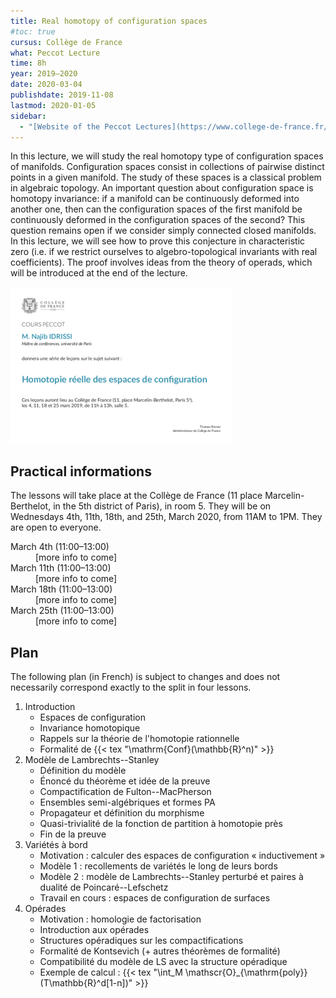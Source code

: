 ```yaml
---
title: Real homotopy of configuration spaces
#toc: true
cursus: Collège de France
what: Peccot Lecture
time: 8h
year: 2019–2020
date: 2020-03-04
publishdate: 2019-11-08
lastmod: 2020-01-05
sidebar:
  - "[Website of the Peccot Lectures](https://www.college-de-france.fr/site/cours-peccot/guestlecturer-2019-2020__1.htm)"
---
```



In this lecture, we will study the real homotopy type of configuration spaces of manifolds.
Configuration spaces consist in collections of pairwise distinct points in a given manifold.
The study of these spaces is a classical problem in algebraic topology.
An important question about configuration space is homotopy invariance: if a manifold can be continuously deformed into another one, then can the configuration spaces of the first manifold be continuously deformed in the configuration spaces of the second?
This question remains open if we consider simply connected closed manifolds.
In this lecture, we will see how to prove this conjecture in characteristic zero (i.e. if we restrict ourselves to algebro-topological invariants with real coefficients).
The proof involves ideas from the theory of operads, which will be introduced at the end of the lecture.

<div class="float-md-right p-2"><a href="affiche_peccot.pdf"><img src="affiche_peccot.png" alt="Poster of the course" class="img-thumbnail"></a></div>

## Practical informations

The lessons will take place at the Collège de France (11 place Marcelin-Berthelot, in the 5th district of Paris), in room 5.
They will be on Wednesdays 4th, 11th, 18th, and 25th, March 2020, from 11AM to 1PM.
They are open to everyone.

<dl class="row mb-0">
<dt class="col-lg-4 text-sm-right">March 4th (11:00–13:00)</dt>
<dd class="col-lg-8">[more info to come]</dd>
<dt class="col-lg-4 text-sm-right">March 11th (11:00–13:00)</dt>
<dd class="col-lg-8">[more info to come]</dd>
<dt class="col-lg-4 text-sm-right">March 18th (11:00–13:00)</dt>
<dd class="col-lg-8">[more info to come]</dd>
<dt class="col-lg-4 text-sm-right">March 25th (11:00–13:00)</dt>
<dd class="col-lg-8">[more info to come]</dd>
</dl>

## Plan

The following plan (in French) is subject to changes and does not necessarily correspond exactly to the split in four lessons.

1. Introduction
    - Espaces de configuration
    - Invariance homotopique
    - Rappels sur la théorie de l'homotopie rationnelle
    - Formalité de {{< tex "\mathrm{Conf}(\mathbb{R}^n)" >}}
2. Modèle de Lambrechts--Stanley
    - Définition du modèle
    - Énoncé du théorème et idée de la preuve
    - Compactification de Fulton--MacPherson
    - Ensembles semi-algébriques et formes PA
    - Propagateur et définition du morphisme
    - Quasi-trivialité de la fonction de partition à homotopie près
    - Fin de la preuve
3. Variétés à bord
    - Motivation : calculer des espaces de configuration « inductivement »
    - Modèle 1 : recollements de variétés le long de leurs bords
    - Modèle 2 : modèle de Lambrechts--Stanley perturbé et paires à dualité de Poincaré--Lefschetz
    - Travail en cours : espaces de configuration de surfaces
4. Opérades
    - Motivation : homologie de factorisation
    - Introduction aux opérades
    - Structures opéradiques sur les compactifications
    - Formalité de Kontsevich (+ autres théorèmes de formalité)
    - Compatibilité du modèle de LS avec la structure opéradique
    - Exemple de calcul : {{< tex "\int_M \mathscr{O}_{\mathrm{poly}}(T\mathbb{R}^d[1-n])" >}}

